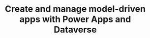 ---
layout: post
title: Create and manage model-driven apps with Power Apps and Dataverse
category: badges
tags: microsoft learning-path
file: /assets/img/generic-trophy.svg
link: https://learn.microsoft.com/api/achievements/share/en-us/NicolasdeMontigny-3735/QSC74WVE?sharingId=E4C528F082174B55
---